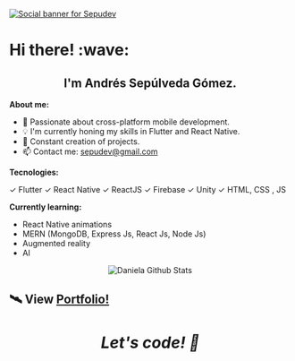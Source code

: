 [![Social banner for Sepudev](https://res.cloudinary.com/sepudev/image/upload/v1622664360/home_udql5f.gif)](https://www.sepudev.tech/)

<h1 align='left'> Hi there! :wave:</h1>
<h2 align='center'>
I'm Andrés Sepúlveda Gómez.
</h2>

**About me:**

- 📱  Passionate about cross-platform mobile development.
- 💡  I'm currently honing my skills in Flutter and React Native.
- 🔨 Constant creation of projects.
- 📫 Contact me: sepudev@gmail.com

**Tecnologies:**

✓ Flutter
✓ React Native
✓ ReactJS
✓ Firebase
✓ Unity
✓ HTML, CSS , JS

**Currently learning:**

- React Native animations
- MERN (MongoDB, Express Js, React Js, Node Js)
- Augmented reality
- AI 

<p align="center">
<img align="center" src="https://github-readme-stats.vercel.app/api?username=sepudev&&show_icons=true&theme=vue-dark" alt="Daniela Github Stats">
</p>  

## 🛰 View [Portfolio!](https://www.sepudev.tech/) 

<h1 align='center'><i>Let's code! 🚀</i></h1>
